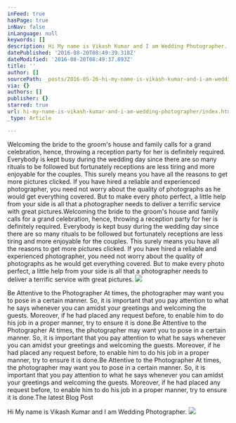 ```yaml
---
inFeed: true
hasPage: true
inNav: false
inLanguage: null
keywords: []
description: Hi My name is Vikash Kumar and I am Wedding Photographer.
datePublished: '2016-08-20T08:49:39.318Z'
dateModified: '2016-08-20T08:49:37.893Z'
title: ''
author: []
sourcePath: _posts/2016-05-26-hi-my-name-is-vikash-kumar-and-i-am-wedding-photographer.md
via: {}
authors: []
publisher: {}
starred: true
url: hi-my-name-is-vikash-kumar-and-i-am-wedding-photographer/index.html
_type: Article

---
```

Welcoming the bride to the groom's house and family calls for a grand celebration, hence, throwing a reception party for her is definitely required. Everybody is kept busy during the wedding day since there are so many rituals to be followed but fortunately receptions are less tiring and more enjoyable for the couples. This surely means you have all the reasons to get more pictures clicked. If you have hired a reliable and experienced photographer, you need not worry about the quality of photographs as he would get everything covered. But to make every photo perfect, a little help from your side is all that a photographer needs to deliver a terrific service with great pictures.Welcoming the bride to the groom's house and family calls for a grand celebration, hence, throwing a reception party for her is definitely required. Everybody is kept busy during the wedding day since there are so many rituals to be followed but fortunately receptions are less tiring and more enjoyable for the couples. This surely means you have all the reasons to get more pictures clicked. If you have hired a reliable and experienced photographer, you need not worry about the quality of photographs as he would get everything covered. But to make every photo perfect, a little help from your side is all that a photographer needs to deliver a terrific service with great pictures.
![](https://the-grid-user-content.s3-us-west-2.amazonaws.com/1f5c6d02-2574-4179-a8c1-8bb4abb5af36.jpg)

Be Attentive to the Photographer At times, the photographer may want you to pose in a certain manner. So, it is important that you pay attention to what he says whenever you can amidst your greetings and welcoming the guests. Moreover, if he had placed any request before, to enable him to do his job in a proper manner, try to ensure it is done.Be Attentive to the Photographer At times, the photographer may want you to pose in a certain manner. So, it is important that you pay attention to what he says whenever you can amidst your greetings and welcoming the guests. Moreover, if he had placed any request before, to enable him to do his job in a proper manner, try to ensure it is done.Be Attentive to the Photographer At times, the photographer may want you to pose in a certain manner. So, it is important that you pay attention to what he says whenever you can amidst your greetings and welcoming the guests. Moreover, if he had placed any request before, to enable him to do his job in a proper manner, try to ensure it is done.The latest Blog Post 

Hi My name is Vikash Kumar and I am Wedding Photographer.
![](https://the-grid-user-content.s3-us-west-2.amazonaws.com/1b715827-d869-4e18-8f5c-3a6c75ed9be1.jpg)